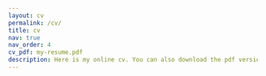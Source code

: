 ```yaml
---
layout: cv
permalink: /cv/
title: cv
nav: true
nav_order: 4
cv_pdf: my-resume.pdf
description: Here is my online cv. You can also download the pdf version by clicking the icon above.
---
```

